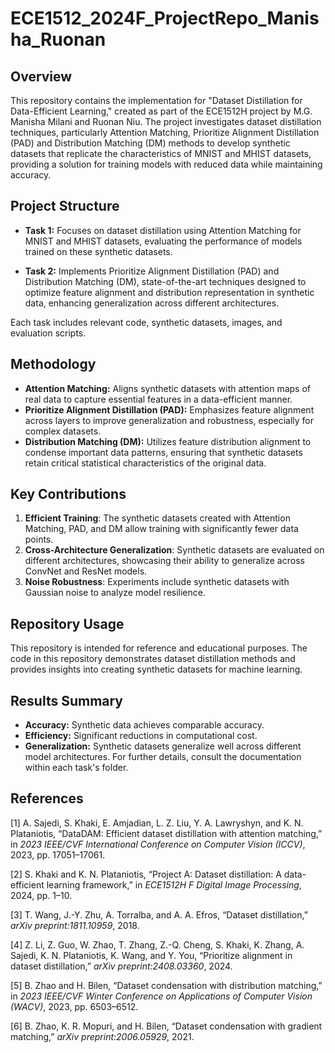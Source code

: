 # ECE1512_2024F_ProjectRepo_Manisha_Ruonan

## Overview

This repository contains the implementation for "Dataset Distillation for Data-Efficient Learning," created as part of the ECE1512H project by M.G. Manisha Milani and Ruonan Niu. The project investigates dataset distillation techniques, particularly Attention Matching, Prioritize Alignment Distillation (PAD) and Distribution Matching (DM) methods to develop synthetic datasets that replicate the characteristics of MNIST and MHIST datasets, providing a solution for training models with reduced data while maintaining accuracy.

## Project Structure
- **Task 1:** Focuses on dataset distillation using Attention Matching for MNIST and MHIST datasets, evaluating the performance of models trained on these synthetic datasets.

- **Task 2:** Implements Prioritize Alignment Distillation (PAD) and Distribution Matching (DM), state-of-the-art techniques designed to optimize feature alignment and distribution representation in synthetic data, enhancing generalization across different architectures.

Each task includes relevant code, synthetic datasets, images, and evaluation scripts.

## Methodology
- **Attention Matching:** Aligns synthetic datasets with attention maps of real data to capture essential features in a data-efficient manner.
- **Prioritize Alignment Distillation (PAD):** Emphasizes feature alignment across layers to improve generalization and robustness, especially for complex datasets.
- **Distribution Matching (DM):** Utilizes feature distribution alignment to condense important data patterns, ensuring that synthetic datasets retain critical statistical characteristics of the original data.

## Key Contributions

1. **Efficient Training**: The synthetic datasets created with Attention Matching, PAD, and DM allow training with significantly fewer data points.
2. **Cross-Architecture Generalization**: Synthetic datasets are evaluated on different architectures, showcasing their ability to generalize across ConvNet and ResNet models.
3. **Noise Robustness**: Experiments include synthetic datasets with Gaussian noise to analyze model resilience.

## Repository Usage

This repository is intended for reference and educational purposes. The code in this repository demonstrates dataset distillation methods and provides insights into creating synthetic datasets for machine learning.

## Results Summary
- **Accuracy:** Synthetic data achieves comparable accuracy.
- **Efficiency:** Significant reductions in computational cost.
- **Generalization:** Synthetic datasets generalize well across different model architectures.
For further details, consult the documentation within each task's folder.


## References

[1] A. Sajedi, S. Khaki, E. Amjadian, L. Z. Liu, Y. A. Lawryshyn, and K. N. Plataniotis, “DataDAM: Efficient dataset distillation with attention matching,” in *2023 IEEE/CVF International Conference on Computer Vision (ICCV)*, 2023, pp. 17051–17061.

[2] S. Khaki and K. N. Plataniotis, “Project A: Dataset distillation: A data-efficient learning framework,” in *ECE1512H F Digital Image Processing*, 2024, pp. 1–10.

[3] T. Wang, J.-Y. Zhu, A. Torralba, and A. A. Efros, “Dataset distillation,” *arXiv preprint:1811.10959*, 2018.

[4] Z. Li, Z. Guo, W. Zhao, T. Zhang, Z.-Q. Cheng, S. Khaki, K. Zhang, A. Sajedi, K. N. Plataniotis, K. Wang, and Y. You, “Prioritize alignment in dataset distillation,” *arXiv preprint:2408.03360*, 2024.

[5] B. Zhao and H. Bilen, “Dataset condensation with distribution matching,” in *2023 IEEE/CVF Winter Conference on Applications of Computer Vision (WACV)*, 2023, pp. 6503–6512.

[6] B. Zhao, K. R. Mopuri, and H. Bilen, “Dataset condensation with gradient matching,” *arXiv preprint:2006.05929*, 2021.
